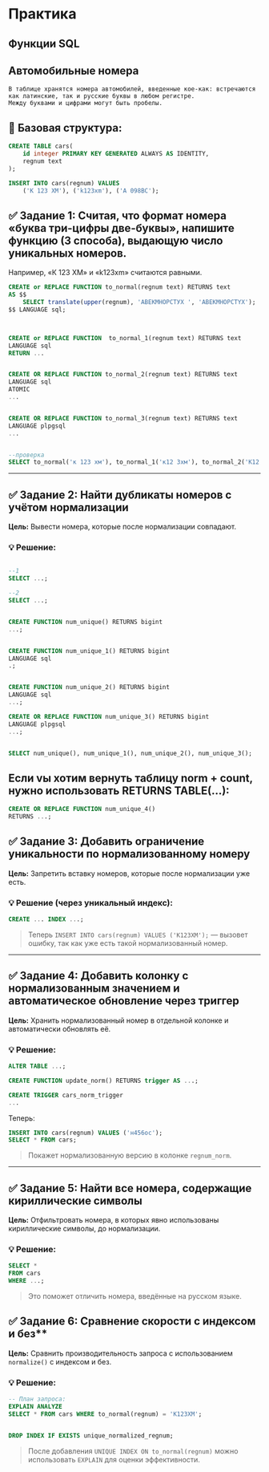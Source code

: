 # Практика

## Функции SQL

## Автомобильные номера

```
В таблице хранятся номера автомобилей, введенные кое-как: встречаются как латинские, так и русские буквы в любом регистре.
Между буквами и цифрами могут быть пробелы.
```

## 🔧 Базовая структура:

```sql
CREATE TABLE cars(
    id integer PRIMARY KEY GENERATED ALWAYS AS IDENTITY,
    regnum text
);

INSERT INTO cars(regnum) VALUES
    ('К 123 ХМ'), ('k123xm'), ('A 098BC');
```


## ✅ Задание 1: Считая, что формат номера «буква три-цифры две-буквы», напишите функцию (3 способа), выдающую число уникальных номеров.

Например, «К 123 ХМ» и «k123xm» считаются равными.

```sql
CREATE or REPLACE FUNCTION to_normal(regnum text) RETURNS text
AS $$
    SELECT translate(upper(regnum), 'АВЕКМНОРСТУХ ', 'ABEKMHOPCTYX');
$$ LANGUAGE sql;



CREATE or REPLACE FUNCTION  to_normal_1(regnum text) RETURNS text
LANGUAGE sql 
RETURN ...


CREATE OR REPLACE FUNCTION to_normal_2(regnum text) RETURNS text
LANGUAGE sql
ATOMIC
...


CREATE OR REPLACE FUNCTION to_normal_3(regnum text) RETURNS text
LANGUAGE plpgsql
...


--проверка
SELECT to_normal('к 123 хм'), to_normal_1('к12 3хм'), to_normal_2('К12 3хм'), to_normal_4('к12 3хм');

```

---

## ✅ **Задание 2: Найти дубликаты номеров с учётом нормализации**

**Цель:** Вывести номера, которые после нормализации совпадают.

### 💡 Решение:

```sql

--1
SELECT ...;

--2
SELECT ...;


CREATE FUNCTION num_unique() RETURNS bigint
...;


CREATE FUNCTION num_unique_1() RETURNS bigint
LANGUAGE sql 
.;


CREATE FUNCTION num_unique_2() RETURNS bigint
LANGUAGE sql 
...;

CREATE OR REPLACE FUNCTION num_unique_3() RETURNS bigint
LANGUAGE plpgsql
...;


SELECT num_unique(), num_unique_1(), num_unique_2(), num_unique_3();

```


## Если vы хотим вернуть таблицу norm + count, нужно использовать RETURNS TABLE(...):

```sql
CREATE OR REPLACE FUNCTION num_unique_4()
RETURNS ...;

```
## ✅ **Задание 3: Добавить ограничение уникальности по нормализованному номеру**

**Цель:** Запретить вставку номеров, которые после нормализации уже есть.

### 💡 Решение (через уникальный индекс):

```sql
CREATE ... INDEX ...;
```

> Теперь `INSERT INTO cars(regnum) VALUES ('К123ХМ');` — вызовет ошибку, так как уже есть такой нормализованный номер.

---

## ✅ **Задание 4: Добавить колонку с нормализованным значением и автоматическое обновление через триггер**

**Цель:** Хранить нормализованный номер в отдельной колонке и автоматически обновлять её.

### 💡 Решение:

```sql
ALTER TABLE ...;

CREATE FUNCTION update_norm() RETURNS trigger AS ...;

CREATE TRIGGER cars_norm_trigger
...

```

Теперь:

```sql
INSERT INTO cars(regnum) VALUES ('н456ос');
SELECT * FROM cars;
```

> Покажет нормализованную версию в колонке `regnum_norm`.

---

## ✅ **Задание 5: Найти все номера, содержащие кириллические символы**

**Цель:** Отфильтровать номера, в которых явно использованы кириллические символы, до нормализации.

### 💡 Решение:

```sql
SELECT *
FROM cars
WHERE ...;
```

> Это поможет отличить номера, введённые на русском языке.



## ✅ **Задание 6**: Сравнение скорости с индексом и без**

**Цель:** Сравнить производительность запроса с использованием `normalize()` с индексом и без.

### 💡 Решение:

```sql
-- План запроса:
EXPLAIN ANALYZE
SELECT * FROM cars WHERE to_normal(regnum) = 'K123XM';


DROP INDEX IF EXISTS unique_normalized_regnum;
```

> После добавления `UNIQUE INDEX ON to_normal(regnum)` можно использовать `EXPLAIN` для оценки эффективности.



